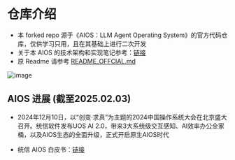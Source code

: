 # 仓库介绍
- 本 forked repo 源于《AIOS：LLM Agent Operating System》的官方代码仓库，仅供学习只用，且在其基础上进行二次开发
- 关于本 AIOS 的技术架构和实现笔记参考：[链接](https://zhuanlan.zhihu.com/p/691420682)
- 原 Readme 请参考 [README_OFFCIAL.md](https://github.com/agiresearch/AIOS/blob/main/README_OFFCIAL.md)

![image](https://github.com/marshwallen/AIOS/raw/main/docs/assets/aios-figs/architecture.jpg)

## AIOS 进展 (截至2025.02.03)
- 2024年12月10日，以“创变·求真”为主题的2024中国操作系统大会在北京盛大召开。统信软件发布UOS AI 2.0，带来3大系统级交互感知、AI效率办公全家桶，以及AIOS生态的全面升级，正式开启原生AIOS时代

- 统信 AIOS 白皮书：[链接](https://www.uniontech.com/uploads/files/2024/1211/EBxSxmGQPueicnpX7CM0AJZdsZ708Zlh3stJIrs5.pdf)